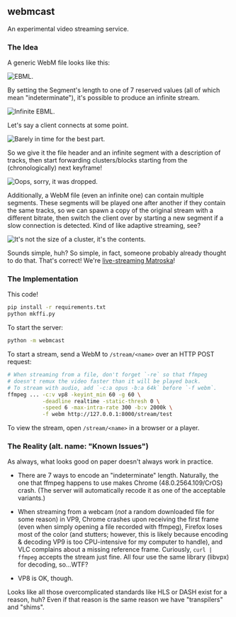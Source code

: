## webmcast

An experimental video streaming service.

### The Idea

A generic WebM file looks like this:

![EBML.](https://github.com/pyos/webmcast/raw/master/README.rsrc/1-webm.png)

By setting the Segment's length to one of 7 reserved values
(all of which mean "indeterminate"), it's possible to produce
an infinite stream.

![Infinite EBML.](https://github.com/pyos/webmcast/raw/master/README.rsrc/2-webm-indeterminate.png)

Let's say a client connects at some point.

![Barely in time for the best part.](https://github.com/pyos/webmcast/raw/master/README.rsrc/3-client.png)

So we give it the file header and an infinite segment with
a description of tracks, then start forwarding clusters/blocks starting
from the (chronologically) next keyframe!

![Oops, sorry, it was dropped.](https://github.com/pyos/webmcast/raw/master/README.rsrc/4-clients-data.png)

Additionally, a WebM file (even an infinite one) can contain multiple segments.
These segments will be played one after another if they contain the same tracks,
so we can spawn a copy of the original stream with a different bitrate, then
switch the client over by starting a new segment if a slow connection is detected.
Kind of like adaptive streaming, see?

![It's not the size of a cluster, it's the contents.](https://github.com/pyos/webmcast/raw/master/README.rsrc/5-many-segments-such-stream.png)

Sounds simple, huh? So simple, in fact, someone probably already
thought to do that. That's correct! We're
[live-streaming Matroska](https://matroska.org/technical/streaming/index.html)!

### The Implementation

This code!

```bash
pip install -r requirements.txt
python mkffi.py
```

To start the server:

```bash
python -m webmcast
```

To start a stream, send a WebM to `/stream/<name>` over an HTTP POST request:

```bash
# When streaming from a file, don't forget `-re` so that ffmpeg
# doesn't remux the video faster than it will be played back.
# To stream with audio, add `-c:a opus -b:a 64k` before `-f webm`.
ffmpeg ... -c:v vp8 -keyint_min 60 -g 60 \
           -deadline realtime -static-thresh 0 \
           -speed 6 -max-intra-rate 300 -b:v 2000k \
           -f webm http://127.0.0.1:8000/stream/test
```

To view the stream, open `/stream/<name>` in a browser or a player.

### The Reality (alt. name: "Known Issues")

As always, what looks good on paper doesn't always work in practice.

  * There are 7 ways to encode an "indeterminate" length. Naturally, the one that
    ffmpeg happens to use makes Chrome (48.0.2564.109/CrOS) crash. (The server will
    automatically recode it as one of the acceptable variants.)

  * When streaming from a webcam (*not* a random downloaded file for some reason) in VP9,
    Chrome crashes upon receiving the first frame (even when simply opening a file recorded
    with ffmpeg), Firefox loses most of the color (and stutters; however, this is likely
    because encoding & decoding VP9 is too CPU-intensive for my computer to handle), and
    VLC complains about a missing reference frame. Curiously, `curl | ffmpeg` accepts
    the stream just fine. All four use the same library (libvpx) for decoding, so...WTF?

  * VP8 is OK, though.

Looks like all those overcomplicated standards like HLS or DASH exist for a reason, huh?
Even if that reason is the same reason we have "transpilers" and "shims".
